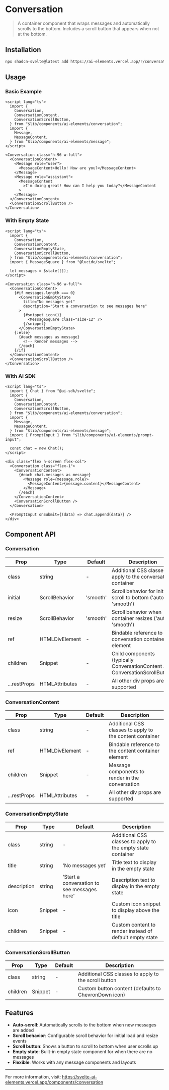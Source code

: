 # Conversation

> A container component that wraps messages and automatically scrolls to the bottom. Includes a scroll button that appears when not at the bottom.

## Installation

```bash
npx shadcn-svelte@latest add https://ai-elements.vercel.app/r/conversation.json
```

## Usage

### Basic Example

```svelte
<script lang="ts">
  import {
    Conversation,
    ConversationContent,
    ConversationScrollButton,
  } from "$lib/components/ai-elements/conversation";
  import {
    Message,
    MessageContent,
  } from "$lib/components/ai-elements/message";
</script>

<Conversation class="h-96 w-full">
  <ConversationContent>
    <Message role="user">
      <MessageContent>Hello! How are you?</MessageContent>
    </Message>
    <Message role="assistant">
      <MessageContent
        >I'm doing great! How can I help you today?</MessageContent
      >
    </Message>
  </ConversationContent>
  <ConversationScrollButton />
</Conversation>
```

### With Empty State

```svelte
<script lang="ts">
  import {
    Conversation,
    ConversationContent,
    ConversationEmptyState,
    ConversationScrollButton,
  } from "$lib/components/ai-elements/conversation";
  import { MessageSquare } from "@lucide/svelte";

  let messages = $state([]);
</script>

<Conversation class="h-96 w-full">
  <ConversationContent>
    {#if messages.length === 0}
      <ConversationEmptyState
        title="No messages yet"
        description="Start a conversation to see messages here"
      >
        {#snippet icon()}
          <MessageSquare class="size-12" />
        {/snippet}
      </ConversationEmptyState>
    {:else}
      {#each messages as message}
        <!-- Render messages -->
      {/each}
    {/if}
  </ConversationContent>
  <ConversationScrollButton />
</Conversation>
```

### With AI SDK

```svelte
<script lang="ts">
  import { Chat } from "@ai-sdk/svelte";
  import {
    Conversation,
    ConversationContent,
    ConversationScrollButton,
  } from "$lib/components/ai-elements/conversation";
  import {
    Message,
    MessageContent,
  } from "$lib/components/ai-elements/message";
  import { PromptInput } from "$lib/components/ai-elements/prompt-input";

  const chat = new Chat();
</script>

<div class="flex h-screen flex-col">
  <Conversation class="flex-1">
    <ConversationContent>
      {#each chat.messages as message}
        <Message role={message.role}>
          <MessageContent>{message.content}</MessageContent>
        </Message>
      {/each}
    </ConversationContent>
    <ConversationScrollButton />
  </Conversation>

  <PromptInput onSubmit={(data) => chat.append(data)} />
</div>
```

## Component API

### Conversation

| Prop         | Type                           | Default  | Description                                                                   |
| ------------ | ------------------------------ | -------- | ----------------------------------------------------------------------------- |
| class        | string                         | -        | Additional CSS classes to apply to the conversation container                 |
| initial      | ScrollBehavior                 | 'smooth' | Scroll behavior for initial scroll to bottom ('auto' \| 'smooth')             |
| resize       | ScrollBehavior                 | 'smooth' | Scroll behavior when container resizes ('auto' \| 'smooth')                   |
| ref          | HTMLDivElement                 | -        | Bindable reference to the conversation container element                      |
| children     | Snippet                        | -        | Child components (typically ConversationContent and ConversationScrollButton) |
| ...restProps | HTMLAttributes<HTMLDivElement> | -        | All other div props are supported                                             |

### ConversationContent

| Prop         | Type                           | Default | Description                                              |
| ------------ | ------------------------------ | ------- | -------------------------------------------------------- |
| class        | string                         | -       | Additional CSS classes to apply to the content container |
| ref          | HTMLDivElement                 | -       | Bindable reference to the content container element      |
| children     | Snippet                        | -       | Message components to render in the conversation         |
| ...restProps | HTMLAttributes<HTMLDivElement> | -       | All other div props are supported                        |

### ConversationEmptyState

| Prop        | Type    | Default                                     | Description                                                  |
| ----------- | ------- | ------------------------------------------- | ------------------------------------------------------------ |
| class       | string  | -                                           | Additional CSS classes to apply to the empty state container |
| title       | string  | 'No messages yet'                           | Title text to display in the empty state                     |
| description | string  | 'Start a conversation to see messages here' | Description text to display in the empty state               |
| icon        | Snippet | -                                           | Custom icon snippet to display above the title               |
| children    | Snippet | -                                           | Custom content to render instead of default empty state      |

### ConversationScrollButton

| Prop     | Type    | Default | Description                                          |
| -------- | ------- | ------- | ---------------------------------------------------- |
| class    | string  | -       | Additional CSS classes to apply to the scroll button |
| children | Snippet | -       | Custom button content (defaults to ChevronDown icon) |

## Features

- **Auto-scroll**: Automatically scrolls to the bottom when new messages are added
- **Scroll behavior**: Configurable scroll behavior for initial load and resize events
- **Scroll button**: Shows a button to scroll to bottom when user scrolls up
- **Empty state**: Built-in empty state component for when there are no messages
- **Flexible**: Works with any message components and layouts

---

For more information, visit: https://svelte-ai-elements.vercel.app/components/conversation

